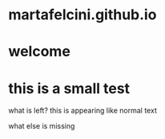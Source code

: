 # martafelcini.github.io
# welcome
# this is a small test
what is left? this is appearing like normal text 

what else is missing

